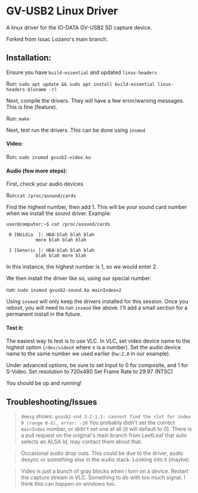 GV-USB2 Linux Driver
====================

A linux driver for the IO-DATA GV-USB2 SD capture device.

Forked from Issac Lozano's main branch.

## Installation:

Ensure you have `build-essential` and updated `linux-headers`

Run: `sudo apt update && sudo apt install build-essential linux-headers-$(uname -r)`

Next, compile the drivers. They will have a few error/warning messages. This is fine (feature).

Run: `make`

Next, test run the drivers. This can be done using `insmod`

#### Video:

Run: `sudo insmod gvusb2-video.ko`

#### Audio (few more steps):

First, check your audio devices

Run:`cat /proc/asound/cards`

Find the highest number, then add 1. This will be your sound card number when we install the sound driver.
Example:

```
user@computer:~$ cat /proc/asound/cards

 0 [NVidia	]: HDA-blah blah blah
		   more blah blah blah

 1 [Generic	]: HDA-blah blah blah
		   blah blah more blah
```

In this instance, the highest number is 1, so we would enter 2.

We then install the driver like so, using our special number:

run: `sudo insmod gvusb2-sound.ko mainIndex=2`

Using `insmod` will only keep the drivers installed for this session. Once you reboot, you will need to run `insmod` like above. I'll add a small section for a permanent install in the future. 

#### Test it:

The easiest way to test is to use VLC.
In VLC, set video device name to the highest option (`/dev/videoX` where x is a number).
Set the audio device name to the same number we used earlier (`hw:2,0` in our example).

Under advanced options, be sure to set Input to 0 for composite, and 1 for S-Video.
Set resolution to 720x480
Set Frame Rate to 29.97 (NTSC)

You should be up and running!

## Troubleshooting/Issues

>`dmesg` shows: `gvusb2-snd 3-2:1.2: cannont find the slot for index 0 (range 0-X), error: -16` You probably didn't set the correct `mainIndex` number, or didn't set one at all (it will default to 0). There is a pull request on the original's main branch from LeetLeaf that auto selects an ALSA Id, may contact them about that.

>Occasional audio drop outs. This could be due to the driver, audio desync or something else in the audio stack. Looking into it (maybe).

>Video is just a bunch of gray blocks when i turn on a device. Restart the capture stream in VLC. Something to do with too much signal. I think this can happen on windows too.
